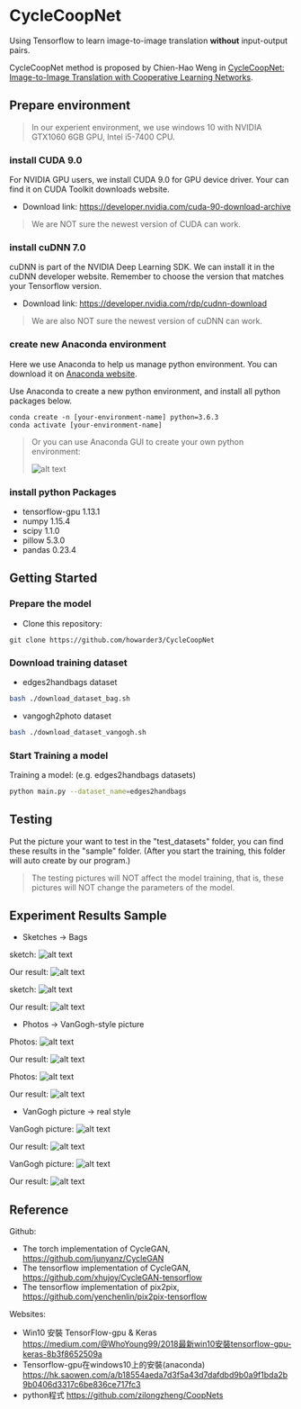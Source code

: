 # CycleCoopNet

Using Tensorflow to learn image-to-image translation **without** input-output pairs.


CycleCoopNet method is proposed by Chien-Hao Weng in 
[CycleCoopNet: Image-to-Image Translation with Cooperative Learning Networks](https://github.com/howarder3/Cycle_CoopNet). 


## Prepare environment

> In our experient environment, we use windows 10 with NVIDIA GTX1060 6GB GPU, Intel i5-7400 CPU. 

### install CUDA 9.0

For NVIDIA GPU users, we install CUDA 9.0 for GPU device driver. Your can find it on CUDA Toolkit downloads website. 

- Download link:
https://developer.nvidia.com/cuda-90-download-archive

> We are NOT sure the newest version of CUDA can work. 
 
### install cuDNN 7.0

cuDNN is part of the NVIDIA Deep Learning SDK. We can install it in the cuDNN developer website. Remember to choose the version that matches your Tensorflow version.

- Download link:
https://developer.nvidia.com/rdp/cudnn-download

> We are also NOT sure the newest version of cuDNN can work. 



### create new Anaconda environment

Here we use Anaconda to help us manage python environment.
You can download it on [Anaconda website](https://www.anaconda.com/).

 
Use Anaconda to create a new python environment, and install all python packages below.

```
conda create -n [your-environment-name] python=3.6.3
conda activate [your-environment-name]
```

> Or you can use Anaconda GUI to create your own python environment:
> 
> ![alt text](https://github.com/howarder3/CycleCoopNet/blob/master/anaconda_GUI.png?raw=true)

### install python Packages
- tensorflow-gpu 1.13.1
- numpy 1.15.4
- scipy 1.1.0
- pillow 5.3.0
- pandas 0.23.4



## Getting Started

### Prepare the model

- Clone this repository:
```
git clone https://github.com/howarder3/CycleCoopNet
```


### Download training dataset

- edges2handbags dataset
```bash
bash ./download_dataset_bag.sh	
```

- vangogh2photo dataset
```bash
bash ./download_dataset_vangogh.sh
```

### Start Training a model

Training a model: (e.g. edges2handbags datasets)
```bash
python main.py --dataset_name=edges2handbags
```

## Testing

Put the picture your want to test in the "test_datasets" folder, you can find these results in the "sample" folder.
(After you start the training, this folder will auto create by our program.)

> The testing pictures will NOT affect the model training, that is, these pictures will NOT change the parameters of the model.



## Experiment Results Sample

- Sketches -> Bags <br>

sketch:
![alt text](https://github.com/howarder3/CycleCoopNet/blob/master/sample_results/test_bag_1.jpg?raw=true)


Our result:
![alt text](https://github.com/howarder3/CycleCoopNet/blob/master/sample_results/result_bag_1.jpg?raw=true)


sketch:
![alt text](https://github.com/howarder3/CycleCoopNet/blob/master/sample_results/test_bag_2.jpg?raw=true)


Our result:
![alt text](https://github.com/howarder3/CycleCoopNet/blob/master/sample_results/result_bag_2.jpg?raw=true)

- Photos -> VanGogh-style picture <br>

Photos:
![alt text](https://github.com/howarder3/CycleCoopNet/blob/master/sample_results/test_photo_1.jpg?raw=true)


Our result:
![alt text](https://github.com/howarder3/CycleCoopNet/blob/master/sample_results/result_photo_1.png?raw=true)



Photos:
![alt text](https://github.com/howarder3/CycleCoopNet/blob/master/sample_results/test_photo_2.jpg?raw=true)


Our result:
![alt text](https://github.com/howarder3/CycleCoopNet/blob/master/sample_results/result_photo_2.png?raw=true)


- VanGogh picture -> real style <br>

VanGogh picture:
![alt text](https://github.com/howarder3/CycleCoopNet/blob/master/sample_results/test_vangogh_1.png?raw=true)


Our result:
![alt text](https://github.com/howarder3/CycleCoopNet/blob/master/sample_results/result_vangogh_1.png?raw=true)



VanGogh picture:
![alt text](https://github.com/howarder3/CycleCoopNet/blob/master/sample_results/test_vangogh_2.png?raw=true)


Our result:
![alt text](https://github.com/howarder3/CycleCoopNet/blob/master/sample_results/result_vangogh_2.png?raw=true)





## Reference
Github:

- The torch implementation of CycleGAN, 
https://github.com/junyanz/CycleGAN
- The tensorflow implementation of CycleGAN, 
https://github.com/xhujoy/CycleGAN-tensorflow
- The tensorflow implementation of pix2pix, 
https://github.com/yenchenlin/pix2pix-tensorflow

Websites:

- Win10 安裝 TensorFlow-gpu & Keras
https://medium.com/@WhoYoung99/2018最新win10安裝tensorflow-gpu-keras-8b3f8652509a
- Tensorflow-gpu在windows10上的安裝(anaconda)
https://hk.saowen.com/a/b18554aeda7d3f5a43d7dafdbd9b0a9f1bda2b9b0406d3317c6be836ce717fc3
- python程式
https://github.com/zilongzheng/CoopNets
